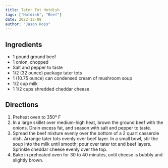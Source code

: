 ```yaml
---
title: Tater Tot Hotdish
tags: ["Hotdish", "Beef"]
date: 2022-12-08
author: "Jason Ross"
---
```


## Ingredients

- 1 pound ground beef
- 1 onion, chopped
- Salt and pepper to taste
- 1/2 (32 ounce) package tater tots
- 1 (10.75 ounce) can condensed cream of mushroom soup
- 1/2 cup milk
- 1 1/2 cups shredded cheddar cheese

## Directions

1. Preheat oven to 350&deg; F
2. In a large skillet over medium-high heat, brown the ground beef with the onions. Drain excess fat, and season with salt and pepper to taste.
3. Spread the beef mixture evenly over the bottom of a 2 quart casserole dish. Arrange tater tots evenly over beef layer. In a small bowl, stir the soup into the milk until smooth; pour over tater tot and beef layers. Sprinkle cheddar cheese evenly over the top.
4. Bake in preheated oven for 30 to 40 minutes, until cheese is bubbly and slightly brown.
